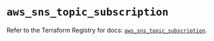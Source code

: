 # `aws_sns_topic_subscription`

Refer to the Terraform Registry for docs: [`aws_sns_topic_subscription`](https://registry.terraform.io/providers/hashicorp/aws/4.54.0/docs/resources/sns_topic_subscription).
